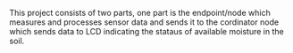 This project consists of two parts, one part is the endpoint/node which measures
and processes sensor data and sends it to the cordinator node which sends data to LCD
indicating the stataus of available moisture in the soil. 

